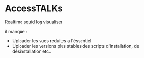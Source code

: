 # AccessTALKs
Realtime squid log visualiser

il manque :
- Uploader les vues reduites a l'éssentiel
- Uploader les versions plus stables des scripts d'installation, de désinstallation etc..
